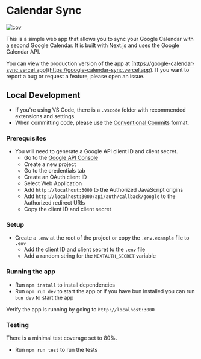 # Calendar Sync

[![cov](https://lambersond.github.io/google-calendar-sync/badges/coverage.svg)](https://github.com/lambersond/google-calendar-sync/actions)

This is a simple web app that allows you to sync your Google Calendar with a second Google Calendar. It is built with Next.js and uses the Google Calendar API.

You can view the production version of the app at [https://google-calendar-sync.vercel.app](https://google-calendar-sync.vercel.app). If you want to report a bug or request a feature, please open an issue.

## Local Development

- If you're using VS Code, there is a `.vscode` folder with recommended extensions and settings.
- When committing code, please use the [Conventional Commits](https://www.conventionalcommits.org/en/v1.0.0/) format.

### Prerequisites

- You will need to generate a Google API client ID and client secret. 
  - Go to the [Google API Console](https://console.developers.google.com/apis/dashboard)
  - Create a new project
  - Go to the credentials tab
  - Create an OAuth client ID
  - Select Web Application
  - Add `http://localhost:3000` to the Authorized JavaScript origins
  - Add `http://localhost:3000/api/auth/callback/google` to the Authorized redirect URIs
  - Copy the client ID and client secret

### Setup

- Create a `.env` at the root of the project or copy the `.env.example` file to `.env`
  - Add the client ID and client secret to the `.env` file
  - Add a random string for the `NEXTAUTH_SECRET` variable

### Running the app

- Run `npm install` to install dependencies
- Run `npm run dev` to start the app or if you have bun installed you can run `bun dev` to start the app

Verify the app is running by going to `http://localhost:3000`

### Testing

There is a minimal test coverage set to 80%.

- Run `npm run test` to run the tests